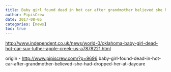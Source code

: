 ```yaml
---
title: Baby girl found dead in hot car after grandmother believed she had dropped her at daycare
author: PipisCrew
date: 2017-08-05
categories: [news]
toc: true
---
```


http://www.independent.co.uk/news/world-0/oklahoma-baby-girl-dead-hot-car-suv-luther-apple-creek-us-a7878221.html

origin - http://www.pipiscrew.com/?p=9696 baby-girl-found-dead-in-hot-car-after-grandmother-believed-she-had-dropped-her-at-daycare